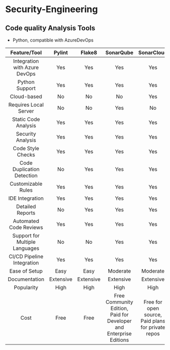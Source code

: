 # Security-Engineering

## Code quality Analysis Tools

- Python, compatible with AzureDevOps
  
|           Feature/Tool           |  Pylint   |   Flake8  |                              SonarQube                               |                      SonarCloud                      |                        Codacy                        |
|:--------------------------------:|:---------:|:---------:|:--------------------------------------------------------------------:|:----------------------------------------------------:|:----------------------------------------------------:|
| Integration   with Azure DevOps  | Yes       | Yes       | Yes                                                                  | Yes                                                  | Yes                                                  |
| Python   Support                 | Yes       | Yes       | Yes                                                                  | Yes                                                  | Yes                                                  |
| Cloud-based                      | No        | No        | No                                                                   | Yes                                                  | Yes                                                  |
| Requires   Local Server          | No        | No        | Yes                                                                  | No                                                   | No                                                   |
| Static   Code Analysis           | Yes       | Yes       | Yes                                                                  | Yes                                                  | Yes                                                  |
| Security   Analysis              | Yes       | Yes       | Yes                                                                  | Yes                                                  | Yes                                                  |
| Code   Style Checks              | Yes       | Yes       | Yes                                                                  | Yes                                                  | Yes                                                  |
| Code   Duplication Detection     | No        | Yes       | Yes                                                                  | Yes                                                  | Yes                                                  |
| Customizable   Rules             | Yes       | Yes       | Yes                                                                  | Yes                                                  | Yes                                                  |
| IDE   Integration                | Yes       | Yes       | Yes                                                                  | Yes                                                  | Yes                                                  |
| Detailed   Reports               | No        | Yes       | Yes                                                                  | Yes                                                  | Yes                                                  |
| Automated   Code Reviews         | Yes       | Yes       | Yes                                                                  | Yes                                                  | Yes                                                  |
| Support   for Multiple Languages | No        | No        | Yes                                                                  | Yes                                                  | Yes                                                  |
| CI/CD   Pipeline Integration     | Yes       | Yes       | Yes                                                                  | Yes                                                  | Yes                                                  |
| Ease of   Setup                  | Easy      | Easy      | Moderate                                                             | Moderate                                             | Easy                                                 |
| Documentation                    | Extensive | Extensive | Extensive                                                            | Extensive                                            | Extensive                                            |
| Popularity                       | High      | High      | High                                                                 | High                                                 | High                                                 |
| Cost                             | Free      | Free      | Free Community Edition, Paid for   Developer and Enterprise Editions | Free for open source, Paid plans   for private repos | Free for open source, Paid plans   for private repos |

